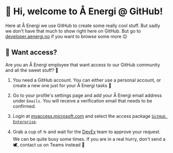 # 👋 Hi, welcome to Å Energi @ GitHub!
Here at Å Energi we use GitHub to create some really cool stuff. But sadly we don't have that much to show right here on GitHub. But go to [developer.aenergi.no](https://developer.aenergi.no/) if you want to browse some more 😉

## 🔐 Want access?
Are you an Å Energi employee that want access to our GitHub community and all the sweet stuff? 🍭

1. You need a GitHub account. You can either use a personal account, or create a new one just for your Å Energi tasks 🫡

2. Go to your profile's settings page and add your Å Energi email address under `Emails`. You will receive a verification email that needs to be confirmed.

3. Login at [myaccess.microsoft.com](https://myaccess.microsoft.com/@kraftsenter.onmicrosoft.com#/access-packages) and select the access package [`GitHub Enterprise`](https://myaccess.microsoft.com/@kraftsenter.onmicrosoft.com#/access-packages/599577f1-b114-4d65-ac07-87648990d646).

4. Grab a cup of ☕ and wait for the [DevEx](mailto:devex@aenergi.no) team to approve your request. We can be quite busy some times. If you are in a real hurry, don't send a 🕊️, contact us on Teams instead 🖖